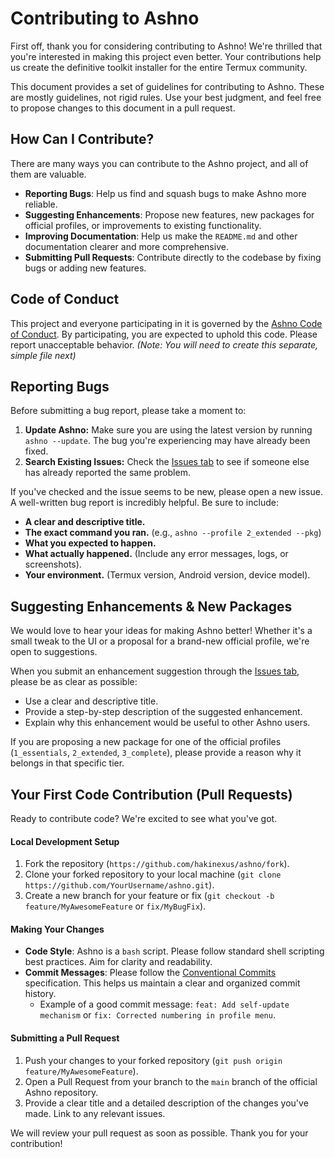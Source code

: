 # Contributing to Ashno

First off, thank you for considering contributing to Ashno! We're thrilled that you're interested in making this project even better. Your contributions help us create the definitive toolkit installer for the entire Termux community.

This document provides a set of guidelines for contributing to Ashno. These are mostly guidelines, not rigid rules. Use your best judgment, and feel free to propose changes to this document in a pull request.

## How Can I Contribute?

There are many ways you can contribute to the Ashno project, and all of them are valuable.

*   **Reporting Bugs**: Help us find and squash bugs to make Ashno more reliable.
*   **Suggesting Enhancements**: Propose new features, new packages for official profiles, or improvements to existing functionality.
*   **Improving Documentation**: Help us make the `README.md` and other documentation clearer and more comprehensive.
*   **Submitting Pull Requests**: Contribute directly to the codebase by fixing bugs or adding new features.

## Code of Conduct

This project and everyone participating in it is governed by the [Ashno Code of Conduct](CODE_OF_CONDUCT.md). By participating, you are expected to uphold this code. Please report unacceptable behavior. *(Note: You will need to create this separate, simple file next)*

## Reporting Bugs

Before submitting a bug report, please take a moment to:

1.  **Update Ashno:** Make sure you are using the latest version by running `ashno --update`. The bug you're experiencing may have already been fixed.
2.  **Search Existing Issues:** Check the [Issues tab](https://github.com/hakinexus/ashno/issues) to see if someone else has already reported the same problem.

If you've checked and the issue seems to be new, please open a new issue. A well-written bug report is incredibly helpful. Be sure to include:

*   **A clear and descriptive title.**
*   **The exact command you ran.** (e.g., `ashno --profile 2_extended --pkg`)
*   **What you expected to happen.**
*   **What actually happened.** (Include any error messages, logs, or screenshots).
*   **Your environment.** (Termux version, Android version, device model).

## Suggesting Enhancements & New Packages

We would love to hear your ideas for making Ashno better! Whether it's a small tweak to the UI or a proposal for a brand-new official profile, we're open to suggestions.

When you submit an enhancement suggestion through the [Issues tab](https://github.com/hakinexus/ashno/issues), please be as clear as possible:

*   Use a clear and descriptive title.
*   Provide a step-by-step description of the suggested enhancement.
*   Explain why this enhancement would be useful to other Ashno users.

If you are proposing a new package for one of the official profiles (`1_essentials`, `2_extended`, `3_complete`), please provide a reason why it belongs in that specific tier.

## Your First Code Contribution (Pull Requests)

Ready to contribute code? We're excited to see what you've got.

#### Local Development Setup
1.  Fork the repository (`https://github.com/hakinexus/ashno/fork`).
2.  Clone your forked repository to your local machine (`git clone https://github.com/YourUsername/ashno.git`).
3.  Create a new branch for your feature or fix (`git checkout -b feature/MyAwesomeFeature` or `fix/MyBugFix`).

#### Making Your Changes
*   **Code Style**: Ashno is a `bash` script. Please follow standard shell scripting best practices. Aim for clarity and readability.
*   **Commit Messages**: Please follow the [Conventional Commits](https://www.conventionalcommits.org/en/v1.0.0/) specification. This helps us maintain a clear and organized commit history.
    *   Example of a good commit message: `feat: Add self-update mechanism` or `fix: Corrected numbering in profile menu`.

#### Submitting a Pull Request
1.  Push your changes to your forked repository (`git push origin feature/MyAwesomeFeature`).
2.  Open a Pull Request from your branch to the `main` branch of the official Ashno repository.
3.  Provide a clear title and a detailed description of the changes you've made. Link to any relevant issues.

We will review your pull request as soon as possible. Thank you for your contribution!
